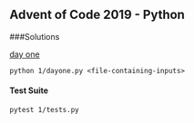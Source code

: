 ## Advent of Code 2019 - Python

###Solutions

[day one](1/README.md)

```
python 1/dayone.py <file-containing-inputs>
```

#### Test Suite

```
pytest 1/tests.py
```
